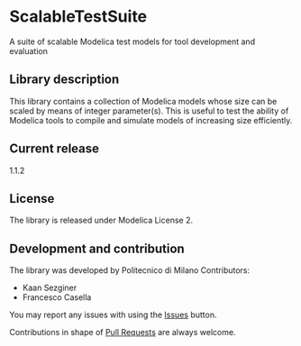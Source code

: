 ScalableTestSuite
=================
A suite of scalable Modelica test models for tool development and evaluation

## Library description

This library contains a collection of Modelica models whose size can be scaled by means of integer parameter(s). This is useful to test the ability of Modelica tools to compile and simulate models of increasing size efficiently.

## Current release

1.1.2

## License

The library is released under Modelica License 2.

## Development and contribution
The library was developed by Politecnico di Milano
Contributors:
- Kaan Sezginer
- Francesco Casella

You may report any issues with using the [Issues](https://github.com/casella/ScalableTestSuite/issues) button.

Contributions in shape of [Pull Requests](https://github.com/casella/ScalableTestSuite/pulls) are always welcome.
